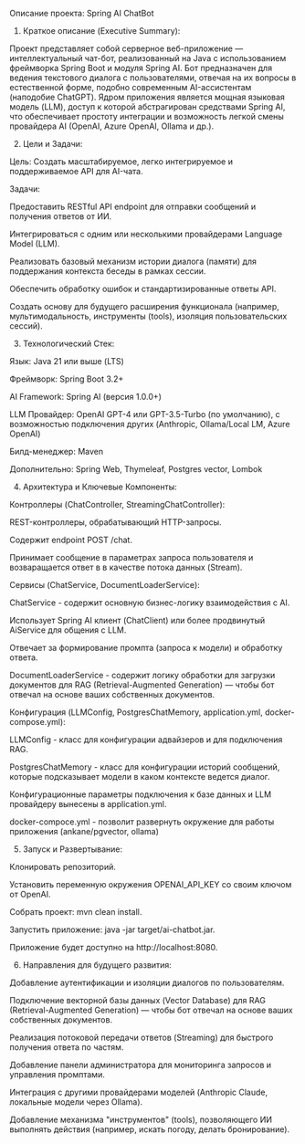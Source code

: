 Описание проекта: Spring AI ChatBot

1. Краткое описание (Executive Summary):

Проект представляет собой серверное веб-приложение — интеллектуальный чат-бот, реализованный на Java с использованием фреймворка Spring Boot и модуля Spring AI. Бот предназначен для ведения текстового диалога с пользователями, отвечая на их вопросы в естественной форме, подобно современным AI-ассистентам (наподобие ChatGPT). Ядром приложения является мощная языковая модель (LLM), доступ к которой абстрагирован средствами Spring AI, что обеспечивает простоту интеграции и возможность легкой смены провайдера AI (OpenAI, Azure OpenAI, Ollama и др.).

2. Цели и Задачи:

Цель: Создать масштабируемое, легко интегрируемое и поддерживаемое API для AI-чата.

Задачи:

Предоставить RESTful API endpoint для отправки сообщений и получения ответов от ИИ.

Интегрироваться с одним или несколькими провайдерами Language Model (LLM).

Реализовать базовый механизм истории диалога (памяти) для поддержания контекста беседы в рамках сессии.

Обеспечить обработку ошибок и стандартизированные ответы API.

Создать основу для будущего расширения функционала (например, мультимодальность, инструменты (tools), изоляция пользовательских сессий).

3. Технологический Стек:

Язык: Java 21 или выше (LTS)

Фреймворк: Spring Boot 3.2+

AI Framework: Spring AI (версия 1.0.0+)

LLM Провайдер: OpenAI GPT-4 или GPT-3.5-Turbo (по умолчанию), с возможностью подключения других (Anthropic, Ollama/Local LM, Azure OpenAI)

Билд-менеджер: Maven

Дополнительно: Spring Web, Thymeleaf, Postgres vector, Lombok

4. Архитектура и Ключевые Компоненты:

Контроллеры (ChatController, StreamingChatController):

REST-контроллеры, обрабатывающий HTTP-запросы.

Содержит endpoint POST /chat.

Принимает сообщение в параметрах запроса пользователя и возваращается ответ в в качестве потока данных (Stream).


Сервисы (ChatService, DocumentLoaderService):

ChatService - cодержит основную бизнес-логику взаимодействия с AI.

Использует Spring AI клиент (ChatClient) или более продвинутый AiService для общения с LLM.

Отвечает за формирование промпта (запроса к модели) и обработку ответа.

DocumentLoaderService - содержит логику обработки для загрузки документов для RAG (Retrieval-Augmented Generation) — чтобы бот отвечал на основе ваших собственных документов.


Конфигурация (LLMConfig, PostgresChatMemory, application.yml, docker-compose.yml):

LLMConfig - класс для конфигурации адвайзеров и для подключения RAG.

PostgresChatMemory - класс для конфигурации историй сообщений, которые подсказывает модели в каком контексте ведется диалог.

Конфигурационные параметры подключения к базе данных и LLM провайдеру вынесены в application.yml.

docker-compoce.yml - позволит развернуть окружение для работы приложения (ankane/pgvector, ollama)


5. Запуск и Развертывание:

Клонировать репозиторий.

Установить переменную окружения OPENAI_API_KEY со своим ключом от OpenAI.

Собрать проект: mvn clean install.

Запустить приложение: java -jar target/ai-chatbot.jar.

Приложение будет доступно на http://localhost:8080.

6. Направления для будущего развития:

Добавление аутентификации и изоляции диалогов по пользователям.

Подключение векторной базы данных (Vector Database) для RAG (Retrieval-Augmented Generation) — чтобы бот отвечал на основе ваших собственных документов.

Реализация потоковой передачи ответов (Streaming) для быстрого получения ответа по частям.

Добавление панели администратора для мониторинга запросов и управления промптами.

Интеграция с другими провайдерами моделей (Anthropic Claude, локальные модели через Ollama).

Добавление механизма "инструментов" (tools), позволяющего ИИ выполнять действия (например, искать погоду, делать бронирование).
